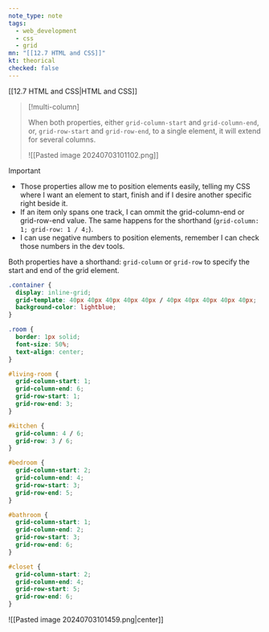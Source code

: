 ```yaml
---
note_type: note
tags:
  - web_development
  - css
  - grid
mn: "[[12.7 HTML and CSS]]"
kt: theorical
checked: false
---
```

[[12.7 HTML and CSS|HTML and CSS]]

>[!multi-column]
>
>When both properties, either `grid-column-start` and `grid-column-end`, or, `grid-row-start` and `grid-row-end`, to a single element, it will extend for several columns.
>
>![[Pasted image 20240703101102.png]]

>[!important]
>- Those properties allow me to position elements easily, telling my CSS where I want an element to start, finish and if I desire another specific right beside it.
>- If an item only spans one track, I can ommit the grid-column-end or grid-row-end value. The same happens for the shorthand (`grid-column: 1; grid-row: 1 / 4;`). 
>- I can use negative numbers to position elements, remember I can check those numbers in the dev tools. 

Both properties have a shorthand: `grid-column` or `grid-row` to specify the start and end of the grid element.

```CSS
.container {
  display: inline-grid;
  grid-template: 40px 40px 40px 40px 40px / 40px 40px 40px 40px 40px;
  background-color: lightblue; 
}

.room {
  border: 1px solid;
  font-size: 50%;
  text-align: center;
}

#living-room {
  grid-column-start: 1;
  grid-column-end: 6;
  grid-row-start: 1;
  grid-row-end: 3;
}

#kitchen {
  grid-column: 4 / 6;
  grid-row: 3 / 6;
}

#bedroom {
  grid-column-start: 2;
  grid-column-end: 4;
  grid-row-start: 3;
  grid-row-end: 5;
}

#bathroom {
  grid-column-start: 1;
  grid-column-end: 2;
  grid-row-start: 3;
  grid-row-end: 6;
}

#closet {
  grid-column-start: 2;
  grid-column-end: 4;
  grid-row-start: 5;
  grid-row-end: 6;
}
```

![[Pasted image 20240703101459.png|center]]